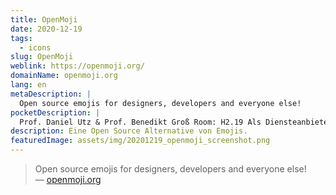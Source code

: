 ```yaml
---
title: OpenMoji
date: 2020-12-19
tags:
  - icons
slug: OpenMoji
weblink: https://openmoji.org/
domainName: openmoji.org
lang: en
metaDescription: |
  Open source emojis for designers, developers and everyone else!
pocketDescription: |
  Prof. Daniel Utz & Prof. Benedikt Groß Room: H2.19 Als Diensteanbieter sind wir gemäß § 7 Abs.1 TMG für eigene Inhalte auf diesen Seiten nach den allgemeinen Gesetzen verantwortlich.
description: Eine Open Source Alternative von Emojis.
featuredImage: assets/img/20201219_openmoji_screenshot.png
---
```

<blockquote lang="en">Open source emojis for designers, developers and everyone else!
<footer>— <a href="https://openmoji.org/">openmoji.org</a></footer></blockquote>
